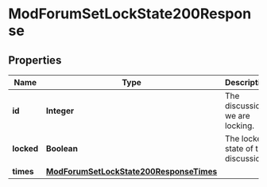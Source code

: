 

# ModForumSetLockState200Response


## Properties

| Name | Type | Description | Notes |
|------------ | ------------- | ------------- | -------------|
|**id** | **Integer** | The discussion we are locking. |  |
|**locked** | **Boolean** | The locked state of the discussion. |  |
|**times** | [**ModForumSetLockState200ResponseTimes**](ModForumSetLockState200ResponseTimes.md) |  |  |



